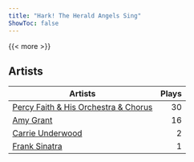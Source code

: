 ```yaml
---
title: "Hark! The Herald Angels Sing"
ShowToc: false
---
```


{{< more >}}

## Artists
Artists | Plays 
----- | -----: 
[Percy Faith & His Orchestra & Chorus](/artists/percy-faith-his-orchestra-chorus-30066836) | 30
[Amy Grant](/artists/amy-grant-3053) | 16
[Carrie Underwood](/artists/carrie-underwood-89416) | 2
[Frank Sinatra](/artists/frank-sinatra-739) | 1

